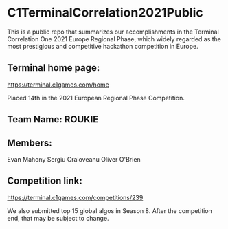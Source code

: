 # C1TerminalCorrelation2021Public
This is a public repo that summarizes our accomplishments in the Terminal Correlation One 2021 Europe Regional Phase, which widely regarded as the most prestigious and competitive hackathon competition in Europe.

## Terminal home page: 
https://terminal.c1games.com/home

Placed 14th in the 2021 European Regional Phase Competition.

## Team Name: ROUKIE

## Members:
Evan Mahony
Sergiu Craioveanu
Oliver O'Brien

## Competition link: 
https://terminal.c1games.com/competitions/239

We also submitted top 15 global algos in Season 8. After the competition end, that may be subject to change.


